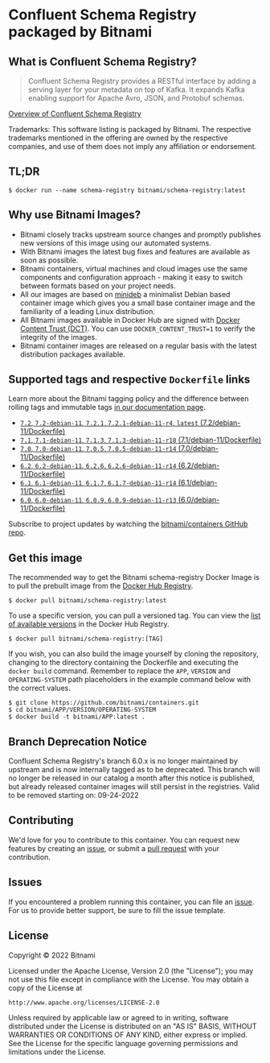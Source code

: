 # Confluent Schema Registry packaged by Bitnami

## What is Confluent Schema Registry?

> Confluent Schema Registry provides a RESTful interface by adding a serving layer for your metadata on top of Kafka. It expands Kafka enabling support for Apache Avro, JSON, and Protobuf schemas.

[Overview of Confluent Schema Registry](https://www.confluent.io)

Trademarks: This software listing is packaged by Bitnami. The respective trademarks mentioned in the offering are owned by the respective companies, and use of them does not imply any affiliation or endorsement.

## TL;DR

```console
$ docker run --name schema-registry bitnami/schema-registry:latest
```

## Why use Bitnami Images?

* Bitnami closely tracks upstream source changes and promptly publishes new versions of this image using our automated systems.
* With Bitnami images the latest bug fixes and features are available as soon as possible.
* Bitnami containers, virtual machines and cloud images use the same components and configuration approach - making it easy to switch between formats based on your project needs.
* All our images are based on [minideb](https://github.com/bitnami/minideb) a minimalist Debian based container image which gives you a small base container image and the familiarity of a leading Linux distribution.
* All Bitnami images available in Docker Hub are signed with [Docker Content Trust (DCT)](https://docs.docker.com/engine/security/trust/content_trust/). You can use `DOCKER_CONTENT_TRUST=1` to verify the integrity of the images.
* Bitnami container images are released on a regular basis with the latest distribution packages available.

## Supported tags and respective `Dockerfile` links

Learn more about the Bitnami tagging policy and the difference between rolling tags and immutable tags [in our documentation page](https://docs.bitnami.com/tutorials/understand-rolling-tags-containers/).


* [`7.2`, `7.2-debian-11`, `7.2.1`, `7.2.1-debian-11-r4`, `latest` (7.2/debian-11/Dockerfile)](https://github.com/bitnami/containers/blob/main/bitnami/schema-registry/7.2/debian-11/Dockerfile)
* [`7.1`, `7.1-debian-11`, `7.1.3`, `7.1.3-debian-11-r18` (7.1/debian-11/Dockerfile)](https://github.com/bitnami/containers/blob/main/bitnami/schema-registry/7.1/debian-11/Dockerfile)
* [`7.0`, `7.0-debian-11`, `7.0.5`, `7.0.5-debian-11-r14` (7.0/debian-11/Dockerfile)](https://github.com/bitnami/containers/blob/main/bitnami/schema-registry/7.0/debian-11/Dockerfile)
* [`6.2`, `6.2-debian-11`, `6.2.6`, `6.2.6-debian-11-r14` (6.2/debian-11/Dockerfile)](https://github.com/bitnami/containers/blob/main/bitnami/schema-registry/6.2/debian-11/Dockerfile)
* [`6.1`, `6.1-debian-11`, `6.1.7`, `6.1.7-debian-11-r14` (6.1/debian-11/Dockerfile)](https://github.com/bitnami/containers/blob/main/bitnami/schema-registry/6.1/debian-11/Dockerfile)
* [`6.0`, `6.0-debian-11`, `6.0.9`, `6.0.9-debian-11-r13` (6.0/debian-11/Dockerfile)](https://github.com/bitnami/containers/blob/main/bitnami/schema-registry/6.0/debian-11/Dockerfile)

Subscribe to project updates by watching the [bitnami/containers GitHub repo](https://github.com/bitnami/containers).

## Get this image

The recommended way to get the Bitnami schema-registry Docker Image is to pull the prebuilt image from the [Docker Hub Registry](https://hub.docker.com/r/bitnami/schema-registry).

```console
$ docker pull bitnami/schema-registry:latest
```

To use a specific version, you can pull a versioned tag. You can view the [list of available versions](https://hub.docker.com/r/bitnami/schema-registry/tags/) in the Docker Hub Registry.

```console
$ docker pull bitnami/schema-registry:[TAG]
```

If you wish, you can also build the image yourself by cloning the repository, changing to the directory containing the Dockerfile and executing the `docker build` command. Remember to replace the `APP`, `VERSION` and `OPERATING-SYSTEM` path placeholders in the example command below with the correct values.

```console
$ git clone https://github.com/bitnami/containers.git
$ cd bitnami/APP/VERSION/OPERATING-SYSTEM
$ docker build -t bitnami/APP:latest .
```

## Branch Deprecation Notice

Confluent Schema Registry's branch 6.0.x is no longer maintained by upstream and is now internally tagged as to be deprecated. This branch will no longer be released in our catalog a month after this notice is published, but already released container images will still persist in the registries. Valid to be removed starting on: 09-24-2022

## Contributing

We'd love for you to contribute to this container. You can request new features by creating an [issue](https://github.com/bitnami/containers/issues), or submit a [pull request](https://github.com/bitnami/containers/pulls) with your contribution.

## Issues

If you encountered a problem running this container, you can file an [issue](https://github.com/bitnami/containers/issues/new/choose). For us to provide better support, be sure to fill the issue template.

## License

Copyright &copy; 2022 Bitnami

Licensed under the Apache License, Version 2.0 (the "License");
you may not use this file except in compliance with the License.
You may obtain a copy of the License at

    http://www.apache.org/licenses/LICENSE-2.0

Unless required by applicable law or agreed to in writing, software
distributed under the License is distributed on an "AS IS" BASIS,
WITHOUT WARRANTIES OR CONDITIONS OF ANY KIND, either express or implied.
See the License for the specific language governing permissions and
limitations under the License.
